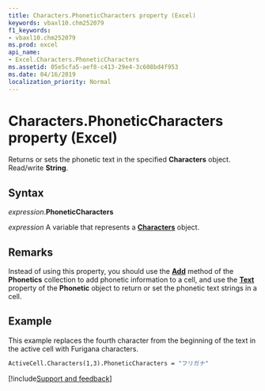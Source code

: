 ```yaml
---
title: Characters.PhoneticCharacters property (Excel)
keywords: vbaxl10.chm252079
f1_keywords:
- vbaxl10.chm252079
ms.prod: excel
api_name:
- Excel.Characters.PhoneticCharacters
ms.assetid: 05e5cfa5-aef8-c413-29e4-3c608bd4f953
ms.date: 04/16/2019
localization_priority: Normal
---
```



# Characters.PhoneticCharacters property (Excel)

Returns or sets the phonetic text in the specified **Characters** object. Read/write **String**.


## Syntax

_expression_.**PhoneticCharacters**

_expression_ A variable that represents a **[Characters](Excel.Characters.md)** object.


## Remarks

Instead of using this property, you should use the **[Add](Excel.Phonetics.Add.md)** method of the **Phonetics** collection to add phonetic information to a cell, and use the **[Text](Excel.Phonetic.Text.md)** property of the **Phonetic** object to return or set the phonetic text strings in a cell.


## Example

This example replaces the fourth character from the beginning of the text in the active cell with Furigana characters.

```vb
ActiveCell.Characters(1,3).PhoneticCharacters = "フリガナ"
```




[!include[Support and feedback](~/includes/feedback-boilerplate.md)]